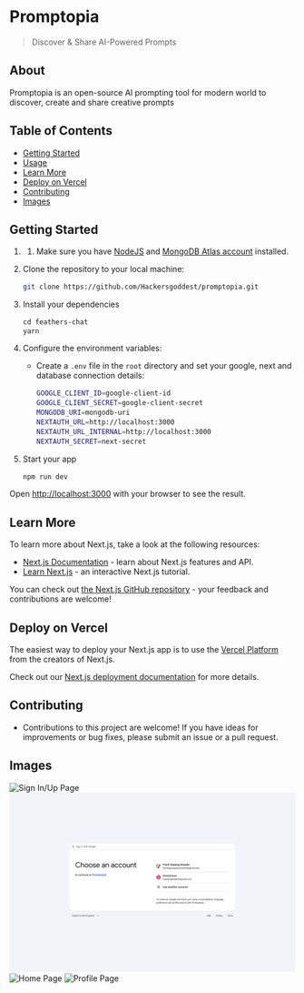 # Promptopia

> Discover & Share AI-Powered Prompts

## About
Promptopia is an open-source AI prompting tool for modern world to discover, create and share creative prompts

## Table of Contents

- [Getting Started](#getting-started)
- [Usage](#usage)
- [Learn More](#learn-more)
- [Deploy on Vercel](#deploy-on-vercel)
- [Contributing](#Contributing)
- [Images](#images)


## Getting Started

1. 1. Make sure you have [NodeJS](https://nodejs.org/) and [MongoDB Atlas account](https://www.mongodb.com/atlas) installed.

2. Clone the repository to your local machine:

   ```sh
   git clone https://github.com/Hackersgoddest/promptopia.git
   ```

3. Install your dependencies

    ```
    cd feathers-chat
    yarn
    ```

4. Configure the environment variables:

    - Create a `.env` file in the `root` directory and set your google, next and database connection details:
         ```sh
        GOOGLE_CLIENT_ID=google-client-id
        GOOGLE_CLIENT_SECRET=google-client-secret
        MONGODB_URI=mongodb-uri
        NEXTAUTH_URL=http://localhost:3000
        NEXTAUTH_URL_INTERNAL=http://localhost:3000
        NEXTAUTH_SECRET=next-secret

5. Start your app

    ```bash
    npm run dev

    ```

Open [http://localhost:3000](http://localhost:3000) with your browser to see the result.


## Learn More

To learn more about Next.js, take a look at the following resources:

- [Next.js Documentation](https://nextjs.org/docs) - learn about Next.js features and API.
- [Learn Next.js](https://nextjs.org/learn) - an interactive Next.js tutorial.

You can check out [the Next.js GitHub repository](https://github.com/vercel/next.js/) - your feedback and contributions are welcome!

## Deploy on Vercel

The easiest way to deploy your Next.js app is to use the [Vercel Platform](https://vercel.com/new?utm_medium=default-template&filter=next.js&utm_source=create-next-app&utm_campaign=create-next-app-readme) from the creators of Next.js.

Check out our [Next.js deployment documentation](https://nextjs.org/docs/deployment) for more details.

## Contributing
- Contributions to this project are welcome! If you have ideas for improvements or bug fixes, please submit an issue or a pull request.

## Images
![Sign In/Up Page](/public/assets//images/login.png)
![Google Account Page](/public/assets/images/google-accounts.png)
![Home Page](/public/assets/images/homepage.png)
![Profile Page](/public/assets/images/profile.png)
